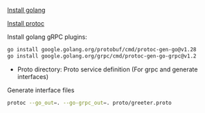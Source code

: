 [Install golang](https://go.dev/doc/install)

[Install protoc](https://protobuf.dev/installation/#package-manager)

Install golang gRPC plugins:
```sh
go install google.golang.org/protobuf/cmd/protoc-gen-go@v1.28
go install google.golang.org/grpc/cmd/protoc-gen-go-grpc@v1.2
```

- Proto directory: Proto service definition (For grpc and generate interfaces)

Generate interface files
```sh
protoc --go_out=. --go-grpc_out=. proto/greeter.proto
```